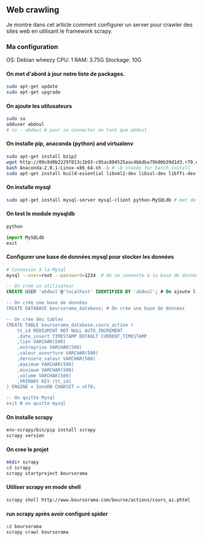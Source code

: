 ## Web crawling
Je montre dans cet article comment configurer un server pour crawler des sites web en utilisant le framework scrapy. 

### Ma configuration
OS: Debian wheezy
CPU: 1
RAM: 3.75G
Stockage: 10G

#### On met d'abord à jour notre liste de packages.
```sh
sudo apt-get update
sudo apt-get upgrade
```

#### On ajoute les utilusateurs
```sh
sudo su
adduser abdoul
# su - abdoul # pour se connecter en tant que abdoul
```

#### On installe pip, anaconda (python) and virtualenv 
```sh
sudo apt-get install bzip2
wget http://09c8d0b2229f813c1b93-c95ac804525aac4b6dba79b00b39d1d3.r79.cf1.rackcdn.com/Anaconda-2.0.1-Linux-x86_64.sh
bash Anaconda-2.0.1-Linux-x86_64.sh -b # -b stands for batch install
sudo apt-get install build-essential libxml2-dev libssl-dev libffi-dev python-dev libxslt-dev
```

#### On installe mysql 
```sh
sudo apt-get install mysql-server mysql-client python-MySQLdb # mot de passe 1234
```

#### On test le module mysqldb
```sh
python
```

```python
import MySQLdb
exit
```

#### Configurer une base de données mysql pour stocker les données 
 
```sh
# Connexion à la Mysql
mysql --user=root --password=1234  # On se connecte à la base de données
```
```sql
-- On crée un utilisateur
CREATE USER 'abdoul'@'localhost' IDENTIFIED BY 'abdoul'; # On ajoute l'ulisateur abdoul 

-- On crée une base de données
CREATE DATABASE boursorama_database; # On crée une base de données

-- On crée des tables
CREATE TABLE boursorama_database.cours_action (
	tt_id MEDIUMINT NOT NULL AUTO_INCREMENT
	,date_insert TIMESTAMP DEFAULT CURRENT_TIMESTAMP
	,lien VARCHAR(500)
    ,entreprise VARCHAR(500)
    ,valeur_ouverture VARCHAR(500)
    ,derniere_valeur VARCHAR(500)
    ,maximum VARCHAR(500)
    ,minimum VARCHAR(500)
    ,volume VARCHAR(500)
    ,PRIMARY KEY (tt_id)
) ENGINE = InnoDB CHARSET = utf8;

-- On quitte Mysql
exit # on quitte mysql
```

#### On installe scrapy
```sh
env-scrapy/bin/pip install scrapy
scrapy version
```

#### On cree le projet
```sh
mkdir scrapy
cd scrapy
scrapy startproject boursorama
```

#### Utiliser scrapy en mode shell
```sh
scrapy shell http://www.boursorama.com/bourse/actions/cours_az.phtml
```

#### run scrapy après avoir configuré spider
```sh
cd boursorama
scrapy crawl boursorama
```


	
